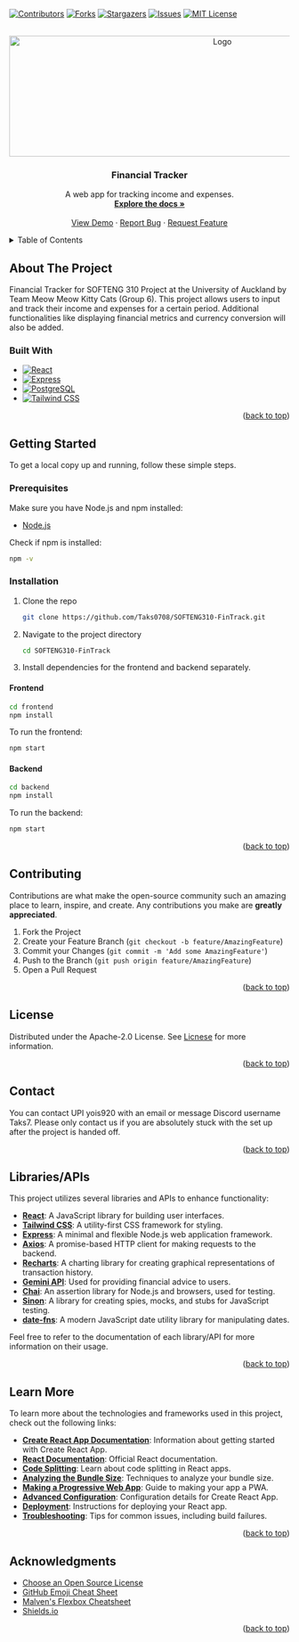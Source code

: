 <!-- Improved compatibility of back to top link -->
<a id="readme-top"></a>

<!-- PROJECT SHIELDS -->
[![Contributors][contributors-shield]][contributors-url]
[![Forks][forks-shield]][forks-url]
[![Stargazers][stars-shield]][stars-url]
[![Issues][issues-shield]][issues-url]
[![MIT License][license-shield]][license-url]

<!-- PROJECT LOGO -->
<br />
<div align="center">
  <a href="https://github.com/Taks0708/SOFTENG310-FinTrack">
    <img src="frontend\src\assets\images\FintrackLogo.png" alt="Logo" width="750" height="217"> 
  </a>

  <h3 align="center">Financial Tracker</h3>

  <p align="center">
    A web app for tracking income and expenses.
    <br />
    <a href="https://github.com/Taks0708/SOFTENG310-FinTrack"><strong>Explore the docs »</strong></a>
    <br />
    <br />
    <a href="https://github.com/Taks0708/SOFTENG310-FinTrack">View Demo</a>
    ·
    <a href="https://github.com/Taks0708/SOFTENG310-FinTrack/issues/new?labels=bug&template=bug-report---.md">Report Bug</a>
    ·
    <a href="https://github.com/Taks0708/SOFTENG310-FinTrack/issues/new?labels=enhancement&template=feature-request---.md">Request Feature</a>
  </p>
</div>

<!-- TABLE OF CONTENTS -->
<details>
  <summary>Table of Contents</summary>
  <ol>
    <li><a href="#about-the-project">About The Project</a></li>
    <li><a href="#getting-started">Getting Started</a></li>
    <li><a href="#usage">Usage</a></li>
    <li><a href="#contributing">Contributing</a></li>
    <li><a href="#license">License</a></li>
    <li><a href="#contact">Contact</a></li>
    <li><a href="#acknowledgments">Acknowledgments</a></li>
  </ol>
</details>

<!-- ABOUT THE PROJECT -->
## About The Project

Financial Tracker for SOFTENG 310 Project at the University of Auckland by Team Meow Meow Kitty Cats (Group 6). This project allows users to input and track their income and expenses for a certain period. Additional functionalities like displaying financial metrics and currency conversion will also be added.

### Built With
* [![React][React.js]][React-url]
* [![Express][Express.js]][Express-url]
* [![PostgreSQL][PostgreSQL.url]][PostgreSQL-url]
* [![Tailwind CSS][Tailwind.url]][Tailwind-url]

<p align="right">(<a href="#readme-top">back to top</a>)</p>

<!-- GETTING STARTED -->
## Getting Started

To get a local copy up and running, follow these simple steps.

### Prerequisites
Make sure you have Node.js and npm installed:
* [Node.js](https://nodejs.org/en/download/)

Check if npm is installed:
```bash
npm -v
```

### Installation

1. Clone the repo
   ```bash
   git clone https://github.com/Taks0708/SOFTENG310-FinTrack.git
   ```
2. Navigate to the project directory
   ```bash
   cd SOFTENG310-FinTrack
   ```
3. Install dependencies for the frontend and backend separately.

#### Frontend
```bash
cd frontend
npm install
```

To run the frontend:
```bash
npm start
```

#### Backend
```bash
cd backend
npm install
```

To run the backend:
```bash
npm start
```

<p align="right">(<a href="#readme-top">back to top</a>)</p>

<!-- CONTRIBUTING -->
## Contributing

Contributions are what make the open-source community such an amazing place to learn, inspire, and create. Any contributions you make are **greatly appreciated**.

1. Fork the Project
2. Create your Feature Branch (`git checkout -b feature/AmazingFeature`)
3. Commit your Changes (`git commit -m 'Add some AmazingFeature'`)
4. Push to the Branch (`git push origin feature/AmazingFeature`)
5. Open a Pull Request

<p align="right">(<a href="#readme-top">back to top</a>)</p>

<!-- LICENSE -->
## License

Distributed under the Apache-2.0 License. See [Licnese][license-url] for more information.

<p align="right">(<a href="#readme-top">back to top</a>)</p>

<!-- CONTACT -->
## Contact

You can contact UPI yois920 with an email or message Discord username Taks7. Please only contact us if you are absolutely stuck with the set up after the project is handed off.

<p align="right">(<a href="#readme-top">back to top</a>)</p>

<!-- Libraries/APIs -->
## Libraries/APIs

This project utilizes several libraries and APIs to enhance functionality:

* **[React](https://reactjs.org/)**: A JavaScript library for building user interfaces.
* **[Tailwind CSS](https://tailwindcss.com/)**: A utility-first CSS framework for styling.
* **[Express](https://expressjs.com/)**: A minimal and flexible Node.js web application framework.
* **[Axios](https://axios-http.com/docs/intro)**: A promise-based HTTP client for making requests to the backend.
* **[Recharts](https://recharts.org/en-US/)**: A charting library for creating graphical representations of transaction history.
* **[Gemini API](https://ai.google.dev/api?lang=node)**: Used for providing financial advice to users.
* **[Chai](https://www.chaijs.com/)**: An assertion library for Node.js and browsers, used for testing.
* **[Sinon](https://sinonjs.org/)**: A library for creating spies, mocks, and stubs for JavaScript testing.
* **[date-fns](https://date-fns.org/)**: A modern JavaScript date utility library for manipulating dates.

Feel free to refer to the documentation of each library/API for more information on their usage.

<p align="right">(<a href="#readme-top">back to top</a>)</p>


<!-- LEARN MORE -->
## Learn More

To learn more about the technologies and frameworks used in this project, check out the following links:

* **[Create React App Documentation](https://github.com/facebook/create-react-app)**: Information about getting started with Create React App.
* **[React Documentation](https://reactjs.org/docs/getting-started.html)**: Official React documentation.
* **[Code Splitting](https://facebook.github.io/create-react-app/docs/code-splitting)**: Learn about code splitting in React apps.
* **[Analyzing the Bundle Size](https://facebook.github.io/create-react-app/docs/analyzing-the-bundle-size)**: Techniques to analyze your bundle size.
* **[Making a Progressive Web App](https://facebook.github.io/create-react-app/docs/making-a-progressive-web-app)**: Guide to making your app a PWA.
* **[Advanced Configuration](https://facebook.github.io/create-react-app/docs/advanced-configuration)**: Configuration details for Create React App.
* **[Deployment](https://facebook.github.io/create-react-app/docs/deployment)**: Instructions for deploying your React app.
* **[Troubleshooting](https://facebook.github.io/create-react-app/docs/troubleshooting#npm-run-build-fails-to-minify)**: Tips for common issues, including build failures.

<p align="right">(<a href="#readme-top">back to top</a>)</p>


<!-- ACKNOWLEDGMENTS -->
## Acknowledgments

* [Choose an Open Source License](https://choosealicense.com)
* [GitHub Emoji Cheat Sheet](https://www.webpagefx.com/tools/emoji-cheat-sheet)
* [Malven's Flexbox Cheatsheet](https://flexbox.malven.co/)
* [Shields.io](https://shields.io)

<p align="right">(<a href="#readme-top">back to top</a>)</p>

<!-- MARKDOWN LINKS & IMAGES -->
[contributors-shield]: https://img.shields.io/github/contributors/Taks0708/SOFTENG310-FinTrack.svg?style=for-the-badge
[contributors-url]: https://github.com/Taks0708/SOFTENG310-FinTrack/graphs/contributors
[forks-shield]: https://img.shields.io/github/forks/Taks0708/SOFTENG310-FinTrack.svg?style=for-the-badge
[forks-url]: https://github.com/Taks0708/SOFTENG310-FinTrack/network/members
[stars-shield]: https://img.shields.io/github/stars/Taks0708/SOFTENG310-FinTrack.svg?style=for-the-badge
[stars-url]: https://github.com/Taks0708/SOFTENG310-FinTrack/stargazers
[issues-shield]: https://img.shields.io/github/issues/Taks0708/SOFTENG310-FinTrack.svg?style=for-the-badge
[issues-url]: https://github.com/Taks0708/SOFTENG310-FinTrack/issues
[license-shield]: https://img.shields.io/github/license/Taks0708/SOFTENG310-FinTrack.svg?style=for-the-badge
[license-url]: https://github.com/joh748/SOFTENG310-FinTrack/blob/96a0d5a588a086a2ddd1c94ebb5fbb29a651cebf/LICENSE
[product-screenshot]: images/screenshot.png
[React.js]: https://img.shields.io/badge/React-20232A?style=for-the-badge&logo=react&logoColor=61DAFB
[React-url]: https://reactjs.org/
[Express.js]: https://img.shields.io/badge/Express-000000?style=for-the-badge&logo=express&logoColor=white
[Express-url]: https://expressjs.com/
[PostgreSQL.url]: https://img.shields.io/badge/PostgreSQL-4169E1?style=for-the-badge&logo=postgresql&logoColor=white
[PostgreSQL-url]: https://www.postgresql.org/
[Tailwind.url]: https://img.shields.io/badge/TailwindCSS-06B6D4?style=for-the-badge&logo=tailwind-css&logoColor=white
[Tailwind-url]: https://tailwindcss.com/